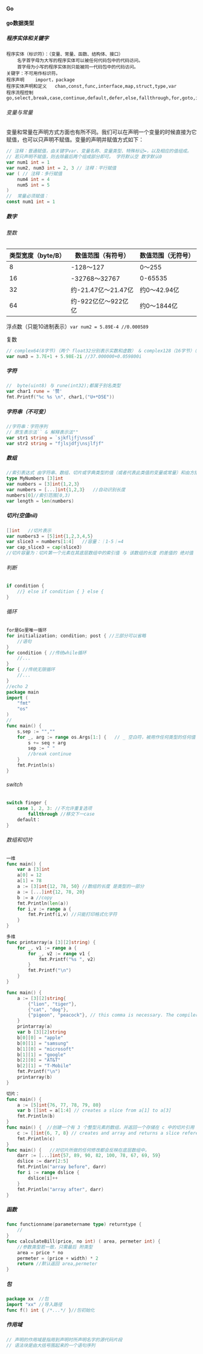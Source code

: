 #### Go

#### go数据类型

##### 程序实体和关键字

```shell
程序实体（标识符）：（变量、常量、函数、结构体、接口）
	名字首字母为大写的程序实体可以被任何代码包中的代码访问。
	首字母为小写的程序实体则只能被同一代码包中的代码访问。
关键字：不可用作标识符。
程序声明	import，package
程序实体声明和定义	chan,const,func,interface,map,struct,type,var
程序流程控制		go,select,break,case,continue,default,defer,else,fallthrough,for,goto,if,range,return,switch
```

###### 变量与常量

变量和常量在声明方式方面也有所不同。我们可以在声明一个变量的时候直接为它赋值，也可以只声明不赋值。变量的声明并赋值方式如下：

```Go
// 注释：普通赋值，由关键字var、变量名称、变量类型、特殊标记=，以及相应的值组成。
// 若只声明不赋值，则去除最后两个组成部分即可。 字符默认空 数字默认0
var num1 int = 1 
var num2, num3 int = 2, 3 // 注释：平行赋值
var ( // 注释：多行赋值
    num4 int = 4
    num5 int = 5
)
//	常量必须赋值：
const num1 int = 1
```

##### 数字

###### 整数

| 类型宽度（byte/B） | 数值范围（有符号）  | 数值范围（无符号） |
| ------------------ | ------------------- | ------------------ |
| 8                  | -128～127           | 0～255             |
| 16                 | -32768～32767       | 0-65535            |
| 32                 | 约-21.47亿～21.47亿 | 约0～42.94亿       |
| 64                 | 约-922亿亿～922亿亿 | 约0～1844亿        |

浮点数（只能10进制表示）`var num2 = 5.89E-4 //0.000589`

复数

```go
// complex64(8字节)（两个 float32分别表示实数和虚数） & complex128（16字节）（两个 float64分别表示实数和虚数）
var num3 = 3.7E+1 + 5.98E-2i //37.000000+0.059800i
```

##### 字符

```go
//	byte(uint8) 与 rune(int32);都属于别名类型
var char1 rune = '赞'
fmt.Printf("%c %s \n", char1,("U+*D5E"))
```

##### 字符串（不可变）

```go
//字符串：字符序列
// 原生表示法`` & 解释表示法""
var str1 string = `sjkfljfj\nssd`
var str2 string = "fjlsjdfj\nsjlfjf"
```

##### 数组

```go
//索引表达式 由字符串、数组、切片或字典类型的值（或者代表此类值的变量或常量）和由方括号包裹的索引值组成。
type MyNumbers [3]int
var numbers = [3]int{1,2,3}
var numbers = [...]int{1,2,3}	//自动识别长度
numbers[0]//索引范围[0,3)
var length = len(numbers)
```

##### 切片(空值nil)

```go 
[]int	//切片表示
var numbers3 = [5]int{1,2,3,4,5}
var slice3 = numbers[1:4]	//容量：｜1-5｜=4
var cap_slice3 = cap(slice3)
//切片容量为：切片第一个元素在其底层数组中的索引值 与 该数组的长度 的差值的 绝对值
```

###### 判断

```go
if condition {
    //} else if condition { } else {
}
```

###### 循环

```go
for是Go里唯一循环
for initialization; condition; post { //三部分可以省略
    //语句
}
for condition { //传统while循环
    //...
}
for { //传统无限循环
    //...
}
//echo 2
package main
import (
	"fmt"
    "os"
)
//
func main() {
    s,sep := "",""
    for _, arg := range os.Args[1:] {	// _ 空白符，被用作任何类型的任何值
        s += seq + arg
        sep := " "
        //break continue
    }
    fmt.Println(s)
}
```

###### switch

```go
switch finger {
    case 1, 2, 3: //不允许重复选项
    	fallthrough	//移交下一case
    default：
}
```

###### 数组和切片

```go
一维
func main() {
    var a [3]int
    a[0] = 12
    a[1] = 78
    a := [3]int{12, 78, 50}	//数组的长度 是类型的一部分
    a := [...]int{12, 78, 20}
    b := a //copy
    fmt.Println(len(a))
    for i,v := range a {
        fmt.Printf(i,v) //只能打印格式化字符
    }
}

多维
func printarray(a [3][2]string) {
    for _, v1 := range a {
        for _, v2 := range v1 {
            fmt.Printf("%s ", v2)
        }
        fmt.Printf("\n")
    }
}

func main() {
    a := [3][2]string{
        {"lion", "tiger"},
        {"cat", "dog"},
        {"pigeon", "peacock"}, // this comma is necessary. The compiler will complain if you omit this comma
    }
    printarray(a)
    var b [3][2]string
    b[0][0] = "apple"
    b[0][1] = "samsung"
    b[1][0] = "microsoft"
    b[1][1] = "google"
    b[2][0] = "AT&T"
    b[2][1] = "T-Mobile"
    fmt.Printf("\n")
    printarray(b)
}

切片：
func main() {
    a := [5]int{76, 77, 78, 79, 80}
    var b []int = a[1:4] // creates a slice from a[1] to a[3]
    fmt.Println(b)
}
func main() {  //创建一个有 3 个整型元素的数组，并返回一个存储在 c 中的切片引用
    c := []int{6, 7, 8} // creates and array and returns a slice reference
    fmt.Println(c)
}
func main() {	//对切片所做的任何修改都会反映在底层数组中。
    darr := [...]int{57, 89, 90, 82, 100, 78, 67, 69, 59}
    dslice := darr[2:5]
    fmt.Println("array before", darr)
    for i := range dslice {
        dslice[i]++
    }
    fmt.Println("array after", darr)
}
```

##### 函数

```go
func functionname(parametername type) returntype {
    //
}
func calculateBill(price, no int) ( area, permeter int) {
    //参数类型若一致，只需最后 附类型
    area = price * no
    permeter = (price + width) * 2
    return //默认返回 area,permeter
}
```

##### 包

```go
package xx	//包
import "xx" //导入路径
func f() int { /*...*/ }//包初始化
```

##### 作用域

```go
// 声明的作用域是指用到声明时所声明名字的源代码片段
// 语法块是由大括号围起来的一个语句序列
```

